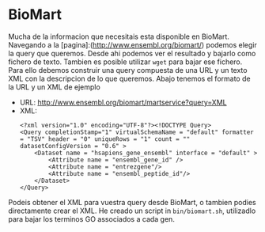 BioMart
=======

Mucha de la informacion que necesitais esta disponible en BioMart. Navegando a
la [pagina]:(http://www.ensembl.org/biomart/) podemos elegir la query que
queremos. Desde ahi podemos ver el resultado y bajarlo como fichero de texto.
Tambien es posible utilizar `wget` para bajar ese fichero. Para ello debemos
construir una query compuesta de una URL y un texto XML con la descripcion de
lo que queremos. Abajo tenemos el formato de la URL y un XML de ejemplo

* URL: http://www.ensembl.org/biomart/martservice?query=XML
* XML: 
    ```
    <?xml version="1.0" encoding="UTF-8"?><!DOCTYPE Query>
    <Query completionStamp="1" virtualSchemaName = "default" formatter = "TSV" header = "0" uniqueRows = "1" count = "" datasetConfigVersion = "0.6" >
        <Dataset name = "hsapiens_gene_ensembl" interface = "default" > 
            <Attribute name = "ensembl_gene_id" />
            <Attribute name = "entrezgene"/> 
            <Attribute name = "ensembl_peptide_id"/> 
        </Dataset> 
    </Query>
    ```

Podeis obtener el XML para vuestra query desde BioMart, o tambien podies
directamente crear el XML. He creado un script in `bin/biomart.sh`, utilizadlo
para bajar los terminos GO associados a cada gen.
